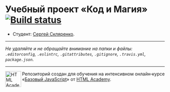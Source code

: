 # Учебный проект «Код и Магия» [![Build status][travis-image]][travis-url]

* Студент: [Сергей Скляренко](https://up.htmlacademy.ru/javascript/11/user/89527).

---

_Не удаляйте и не обращайте внимание на папки и файлы:_<br>
_`.editorconfig`, `.eslintrc`, `.gitattributes`, `.gitignore`, `.travis.yml`, `package.json`._

---

<a href="https://htmlacademy.ru/intensive/javascript"><img align="left" width="50" height="50" title="HTML Academy" src="https://up.htmlacademy.ru/static/img/intensive/javascript/logo-for-github.svg"></a>

Репозиторий создан для обучения на интенсивном онлайн‑курсе «[Базовый JavaScript](https://htmlacademy.ru/intensive/javascript)» от [HTML Academy](https://htmlacademy.ru).

[travis-image]: https://travis-ci.org/htmlacademy-javascript/89527-code-and-magick.svg?branch=master
[travis-url]: https://travis-ci.org/htmlacademy-javascript/89527-code-and-magick
